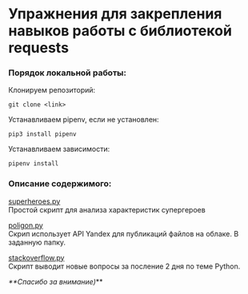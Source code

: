 # Упражнения для закрепления навыков работы с библиотекой requests

### Порядок локальной работы:

Клонируем репозиторий:
```
git clone <link> 
```
Устанавливаем pipenv, если не установлен:
```
pip3 install pipenv
```
Устанавливаем зависимости:
```
pipenv install
```

### Описание содержимого:  

[superheroes.py](superheroes.py)  
Простой скрипт для анализа характеристик супергероев   

[poligon.py](poligon.py)  
Скрип использует API Yandex для публикаций файлов на облаке. В заданную папку.

[stackoverflow.py](stackoverflow.py)  
Скрипт выводит новые вопросы за посление 2 дня по теме Python.  


_**Спасибо за внимание)_** 